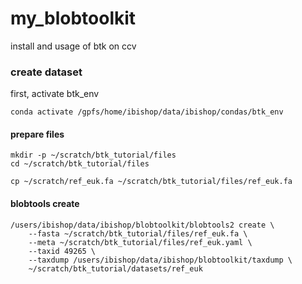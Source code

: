 # my_blobtoolkit
install and usage of btk on ccv


### create dataset

first, activate btk_env
```
conda activate /gpfs/home/ibishop/data/ibishop/condas/btk_env
```

#### prepare files
```
mkdir -p ~/scratch/btk_tutorial/files
cd ~/scratch/btk_tutorial/files

cp ~/scratch/ref_euk.fa ~/scratch/btk_tutorial/files/ref_euk.fa
```

#### blobtools create
```
/users/ibishop/data/ibishop/blobtoolkit/blobtools2 create \
    --fasta ~/scratch/btk_tutorial/files/ref_euk.fa \
    --meta ~/scratch/btk_tutorial/files/ref_euk.yaml \
    --taxid 49265 \
    --taxdump /users/ibishop/data/ibishop/blobtoolkit/taxdump \
    ~/scratch/btk_tutorial/datasets/ref_euk
```


